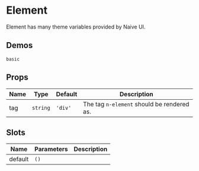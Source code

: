 # Element

Element has many theme variables provided by Naive UI.

## Demos

```demo
basic
```

## Props

| Name | Type     | Default | Description                                |
| ---- | -------- | ------- | ------------------------------------------ |
| tag  | `string` | `'div'` | The tag `n-element` should be rendered as. |

## Slots

| Name    | Parameters | Description |
| ------- | ---------- | ----------- |
| default | `()`       |             |
